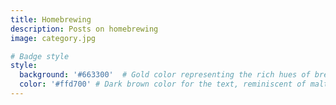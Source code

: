```yaml
---
title: Homebrewing
description: Posts on homebrewing
image: category.jpg

# Badge style
style:
  background: '#663300'  # Gold color representing the rich hues of brewed beer
  color: '#ffd700' # Dark brown color for the text, reminiscent of malted grains
---
```


